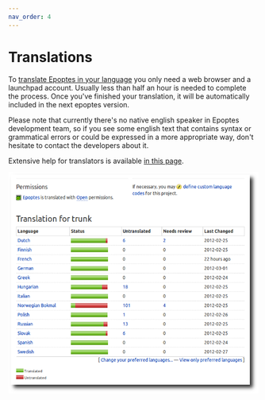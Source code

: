 ```yaml
---
nav_order: 4
---
```


# Translations

To [translate Epoptes in your language](https://translations.launchpad.net/epoptes) you only need a web browser and a launchpad account. Usually less than half an hour is needed to complete the process. Once you've finished your translation, it will be automatically included in the next epoptes version.

Please note that currently there's no native english speaker in Epoptes development team, so if you see some english text that contains syntax or grammatical errors or could be expressed in a more appropriate way, don't hesitate to contact the developers about it.

Extensive help for translators is available [in this page](https://help.launchpad.net/Translations/StartingToTranslate).

![Translations](translations.png)
